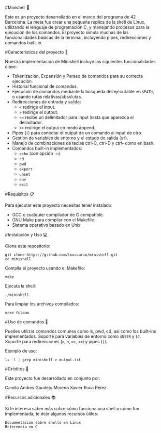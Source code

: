 #Minishell 🐚

Este es un proyecto desarrollado en el marco del programa de 42 Barcelona. La meta fue crear una pequeña réplica de la shell de Linux, utilizando el lenguaje de programación C, y manejando procesos para la ejecución de los comandos. El proyecto simula muchas de las funcionalidades básicas de la terminal, incluyendo pipes, redirecciones y comandos built-in.

#Características del proyecto 🚀

Nuestra implementación de Minishell incluye las siguientes funcionalidades clave:

- Tokenización, Expansión y Parseo de comandos para su correcta ejecución.
- Historial funcional de comandos.
- Ejecución de comandos mediante la búsqueda del ejecutable en `$PATH`, o usando rutas relativas/absolutas.
- Redirecciones de entrada y salida:
  - `<` redirige el input.
  - `>` redirige el output.
  - `<<` recibe un delimitador para input hasta que aparezca el delimitador.
  - `>>` redirige el output en modo append.
- Pipes (`|`) para conectar el output de un comando al input de otro.
- Gestión de variables de entorno y el estado de salida (`$?`).
- Manejo de combinaciones de teclas ctrl-C, ctrl-D y *ctrl-* como en bash.
- Comandos built-in implementados:
  - `echo` (con opción `-n`)
  - `cd`
  - `pwd`
  - `export`
  - `unset`
  - `env`
  - `exit`

#Requisitos 📋

Para ejecutar este proyecto necesitas tener instalado:

  - GCC o cualquier compilador de C compatible.
  - GNU Make para compilar con el Makefile.
  - Sistema operativo basado en Unix.

#Instalación y Uso 💻

Clona este repositorio:
~~~
git clone https://github.com/tuusuario/minishell.git
cd minishell
~~~
Compila el proyecto usando el Makefile:

`make`

Ejecuta la shell:

`./minishell`

Para limpiar los archivos compilados:

`make fclean`

#Uso de comandos 📝

Puedes utilizar comandos comunes como ls, pwd, cd, así como los built-ins implementados.
Soporte para variables de entorno como `$USER` y `$?`.
Soporte para redirecciones (`>`, `<`, `>>`, `<<`) y pipes (`|`).

Ejemplo de uso:

`ls -l | grep minishell > output.txt`

#Créditos 👥

Este proyecto fue desarrollado en conjunto por:

  Camilo Andres Garatejo Moreno
  Xavier Roca Pérez

#Recursos adicionales 📚

Si te interesa saber más sobre cómo funciona una shell o cómo fue implementada, te dejo algunos recursos útiles:

    Documentación sobre shells en Linux
    Referencia en C
